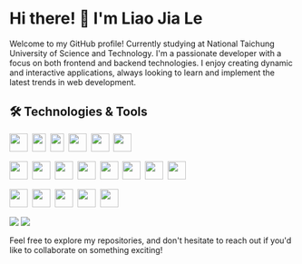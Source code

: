 <!--
**LIAO-JIA-LE/LIAO-JIA-LE** is a ✨ _special_ ✨ repository because its `README.md` (this file) appears on your GitHub profile.

Here are some ideas to get you started:

- 🔭 I’m currently working on ...
- 🌱 I’m currently learning ...
- 👯 I’m looking to collaborate on ...
- 🤔 I’m looking for help with ...
- 💬 Ask me about ...
- 📫 How to reach me: ...
- 😄 Pronouns: ...
- ⚡ Fun fact: ...
-->
# Hi there! 👋 I'm Liao Jia Le

Welcome to my GitHub profile!
Currently studying at National Taichung University of Science and Technology.
I'm a passionate developer with a focus on both frontend and backend technologies. I enjoy creating dynamic and interactive applications, always looking to learn and implement the latest trends in web development.

## 🛠️ Technologies & Tools
<code><img width="32" height="32" src="https://cdn.svgporn.com/logos/html-5.svg"></code>&nbsp;
<code><img width="24" height="32" src="https://cdn.svgporn.com/logos/css-3.svg"></code>&nbsp;
<code><img width="24" height="32" src="https://cdn.svgporn.com/logos/javascript.svg"></code>&nbsp;
<code><img width="32" height="32" src="https://cdn.svgporn.com/logos/bootstrap.svg"></code>&nbsp;
<code><img width="32" height="32" src="https://github.com/sweetalert2/sweetalert2/blob/main/assets/swal2-logo-square.png"></code>&nbsp;
<code><img width="32" height="32" src="https://avatars.githubusercontent.com/u/8077542?s=200&v=4"></code>&nbsp;
 
<code><img width="32" height="32" src="https://encrypted-tbn0.gstatic.com/images?q=tbn:ANd9GcQBH-1xgO3YtvHDtw3ijUfjC-QAP1FjLVVhqA&s"></code>&nbsp;
<code><img width="32" height="32" src="https://cdn.svgporn.com/logos/python.svg"></code>&nbsp;
<code><img width="32" height="32" src="https://cdn.svgporn.com/logos/dart.svg"></code>&nbsp;
<code><img width="32" height="32" src="https://cdn.svgporn.com/logos/flutter.svg"></code>&nbsp;
<code><img width="32" height="32" src="https://cdn.svgporn.com/logos/dotnet.svg"></code>&nbsp;
<code><img width="32" height="32" src="https://cdn.svgporn.com/logos/react.svg"></code>&nbsp;
<code><img width="32" height="32" src="https://cdn.svgporn.com/logos/socket.io.svg"></code>&nbsp;
<code><img width="32" height="32" src="https://img.icons8.com/?size=512&id=laYYF3dV0Iew&format=png"></code>&nbsp;
 
<code><img width="32" height="32" src="https://img.icons8.com/?size=100&id=20906&format=png&color=000000"></code>&nbsp;
<code><img width="32" height="32" src="https://img.icons8.com/?size=100&id=zfHRZ6i1Wg0U&format=png&color=000000"></code>&nbsp;
<code><img width="32" height="32" src="https://cdn.svgporn.com/logos/swagger.svg"></code>&nbsp;
<code><img width="32" height="32" src="https://img.icons8.com/?size=100&id=EPbEfEa7o8CB&format=png&color=000000"></code>&nbsp;
<code><img width="32" height="32" src="https://cdn.svgporn.com/logos/insomnia.svg"></code>&nbsp;

<img src="https://github-readme-stats.vercel.app/api?username=LIAO-JIA-LE" />
<img src="https://github-readme-stats.vercel.app/api/top-langs/?username=LIAO-JIA-LE" />

Feel free to explore my repositories, and don't hesitate to reach out if you'd like to collaborate on something exciting!
